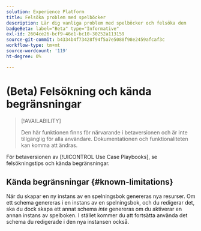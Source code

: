 ```yaml
---
solution: Experience Platform
title: Felsöka problem med spelböcker
description: Lär dig vanliga problem med spelböcker och felsöka dem
badgeBeta: label="Beta" type="Informative"
exl-id: 2604ce26-bcf9-46e1-bc10-30252a113159
source-git-commit: b4334b4f73428f94f5a7e5088f98e2459afcaf3c
workflow-type: tm+mt
source-wordcount: '119'
ht-degree: 0%

---
```


# (Beta) Felsökning och kända begränsningar

>[!AVAILABILITY]
>
>Den här funktionen finns för närvarande i betaversionen och är inte tillgänglig för alla användare. Dokumentationen och funktionaliteten kan komma att ändras.

För betaversionen av [!UICONTROL Use Case Playbooks], se felsökningstips och kända begränsningar.

## Kända begränsningar {#known-limitations}

När du skapar en ny instans av en spelningsbok genereras nya resurser. Om ett schema genereras i en instans av en spelningsbok, och du redigerar det, ska du dock skapa ett annat schema *inte* genereras om du aktiverar en annan instans av spelboken. I stället kommer du att fortsätta använda det schema du redigerade i den nya instansen också.
